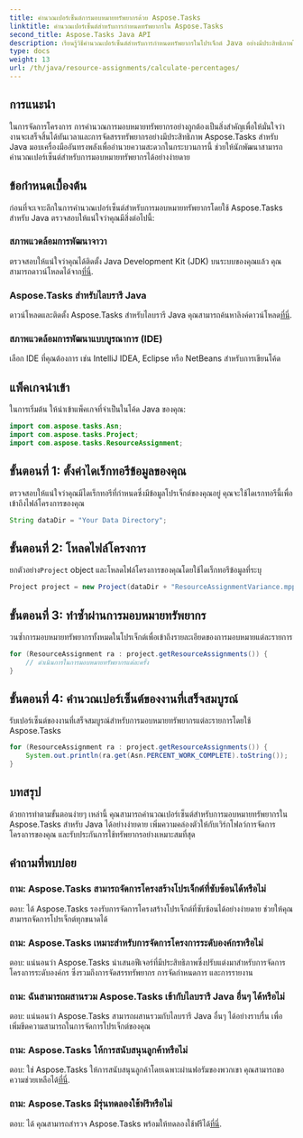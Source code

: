 ```yaml
---
title: คำนวณเปอร์เซ็นต์การมอบหมายทรัพยากรด้วย Aspose.Tasks
linktitle: คำนวณเปอร์เซ็นต์สำหรับการกำหนดทรัพยากรใน Aspose.Tasks
second_title: Aspose.Tasks Java API
description: เรียนรู้วิธีคำนวณเปอร์เซ็นต์สำหรับการกำหนดทรัพยากรในโปรเจ็กต์ Java อย่างมีประสิทธิภาพโดยใช้ Aspose.Tasks ซึ่งทำให้งานการจัดการโปรเจ็กต์ง่ายขึ้น
type: docs
weight: 13
url: /th/java/resource-assignments/calculate-percentages/
---
```

## การแนะนำ
ในการจัดการโครงการ การคำนวณการมอบหมายทรัพยากรอย่างถูกต้องเป็นสิ่งสำคัญเพื่อให้มั่นใจว่างานจะเสร็จสิ้นได้ทันเวลาและการจัดสรรทรัพยากรอย่างมีประสิทธิภาพ Aspose.Tasks สำหรับ Java มอบเครื่องมืออันทรงพลังเพื่ออำนวยความสะดวกในกระบวนการนี้ ช่วยให้นักพัฒนาสามารถคำนวณเปอร์เซ็นต์สำหรับการมอบหมายทรัพยากรได้อย่างง่ายดาย
## ข้อกำหนดเบื้องต้น
ก่อนที่จะเจาะลึกในการคำนวณเปอร์เซ็นต์สำหรับการมอบหมายทรัพยากรโดยใช้ Aspose.Tasks สำหรับ Java ตรวจสอบให้แน่ใจว่าคุณมีสิ่งต่อไปนี้:
### สภาพแวดล้อมการพัฒนาจาวา
 ตรวจสอบให้แน่ใจว่าคุณได้ติดตั้ง Java Development Kit (JDK) บนระบบของคุณแล้ว คุณสามารถดาวน์โหลดได้จาก[ที่นี่](https://www.oracle.com/java/technologies/javase-jdk11-downloads.html).
### Aspose.Tasks สำหรับไลบรารี Java
 ดาวน์โหลดและติดตั้ง Aspose.Tasks สำหรับไลบรารี Java คุณสามารถค้นหาลิงค์ดาวน์โหลด[ที่นี่](https://releases.aspose.com/tasks/java/).
### สภาพแวดล้อมการพัฒนาแบบบูรณาการ (IDE)
เลือก IDE ที่คุณต้องการ เช่น IntelliJ IDEA, Eclipse หรือ NetBeans สำหรับการเขียนโค้ด 

## แพ็คเกจนำเข้า
ในการเริ่มต้น ให้นำเข้าแพ็คเกจที่จำเป็นในโค้ด Java ของคุณ:
```java
import com.aspose.tasks.Asn;
import com.aspose.tasks.Project;
import com.aspose.tasks.ResourceAssignment;
```

## ขั้นตอนที่ 1: ตั้งค่าไดเร็กทอรีข้อมูลของคุณ
ตรวจสอบให้แน่ใจว่าคุณมีไดเร็กทอรีที่กำหนดซึ่งมีข้อมูลโปรเจ็กต์ของคุณอยู่ คุณจะใช้ไดเรกทอรีนี้เพื่อเข้าถึงไฟล์โครงการของคุณ
```java
String dataDir = "Your Data Directory";
```
## ขั้นตอนที่ 2: โหลดไฟล์โครงการ
 ยกตัวอย่าง`Project` object และโหลดไฟล์โครงการของคุณโดยใช้ไดเร็กทอรีข้อมูลที่ระบุ
```java
Project project = new Project(dataDir + "ResourceAssignmentVariance.mpp");
```
## ขั้นตอนที่ 3: ทำซ้ำผ่านการมอบหมายทรัพยากร
วนซ้ำการมอบหมายทรัพยากรทั้งหมดในโปรเจ็กต์เพื่อเข้าถึงรายละเอียดของการมอบหมายแต่ละรายการ
```java
for (ResourceAssignment ra : project.getResourceAssignments()) {
    // ดำเนินการในการมอบหมายทรัพยากรแต่ละครั้ง
}
```
## ขั้นตอนที่ 4: คำนวณเปอร์เซ็นต์ของงานที่เสร็จสมบูรณ์
รับเปอร์เซ็นต์ของงานที่เสร็จสมบูรณ์สำหรับการมอบหมายทรัพยากรแต่ละรายการโดยใช้ Aspose.Tasks
```java
for (ResourceAssignment ra : project.getResourceAssignments()) {
    System.out.println(ra.get(Asn.PERCENT_WORK_COMPLETE).toString());
}
```

## บทสรุป
ด้วยการทำตามขั้นตอนง่ายๆ เหล่านี้ คุณสามารถคำนวณเปอร์เซ็นต์สำหรับการมอบหมายทรัพยากรใน Aspose.Tasks สำหรับ Java ได้อย่างง่ายดาย เพิ่มความคล่องตัวให้กับเวิร์กโฟลว์การจัดการโครงการของคุณ และรับประกันการใช้ทรัพยากรอย่างเหมาะสมที่สุด
## คำถามที่พบบ่อย
### ถาม: Aspose.Tasks สามารถจัดการโครงสร้างโปรเจ็กต์ที่ซับซ้อนได้หรือไม่
ตอบ: ได้ Aspose.Tasks รองรับการจัดการโครงสร้างโปรเจ็กต์ที่ซับซ้อนได้อย่างง่ายดาย ช่วยให้คุณสามารถจัดการโปรเจ็กต์ทุกขนาดได้
### ถาม: Aspose.Tasks เหมาะสำหรับการจัดการโครงการระดับองค์กรหรือไม่
ตอบ: แน่นอนว่า Aspose.Tasks นำเสนอฟีเจอร์ที่มีประสิทธิภาพซึ่งปรับแต่งมาสำหรับการจัดการโครงการระดับองค์กร ซึ่งรวมถึงการจัดสรรทรัพยากร การจัดกำหนดการ และการรายงาน
### ถาม: ฉันสามารถผสานรวม Aspose.Tasks เข้ากับไลบรารี Java อื่นๆ ได้หรือไม่
ตอบ: แน่นอนว่า Aspose.Tasks สามารถผสานรวมกับไลบรารี Java อื่นๆ ได้อย่างราบรื่น เพื่อเพิ่มขีดความสามารถในการจัดการโปรเจ็กต์ของคุณ
### ถาม: Aspose.Tasks ให้การสนับสนุนลูกค้าหรือไม่
 ตอบ: ใช่ Aspose.Tasks ให้การสนับสนุนลูกค้าโดยเฉพาะผ่านฟอรัมของพวกเขา คุณสามารถขอความช่วยเหลือได้[ที่นี่](https://forum.aspose.com/c/tasks/15).
### ถาม: Aspose.Tasks มีรุ่นทดลองใช้ฟรีหรือไม่
 ตอบ: ได้ คุณสามารถสำรวจ Aspose.Tasks พร้อมให้ทดลองใช้ฟรีได้[ที่นี่](https://releases.aspose.com/).